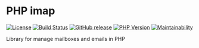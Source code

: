 # PHP imap

[![License](https://img.shields.io/github/license/ArmorLab/imap)](LICENSE)
[![Build Status](https://travis-ci.org/ArmorLab/imap.svg?branch=master)](https://travis-ci.org/ArmorLab/imap)
[![GitHub release](https://img.shields.io/github/v/release/ArmorLab/imap)](https://packagist.org/packages/armorlab/imap)
[![PHP Version](https://img.shields.io/travis/php-v/ArmorLab/imap?color=blueviolet)](https://travis-ci.org/ArmorLab/imap)
[![Maintainability](https://img.shields.io/codeclimate/maintainability-percentage/ArmorLab/imap)](https://codeclimate.com/github/ArmorLab/imap)

Library for manage mailboxes and emails in PHP

